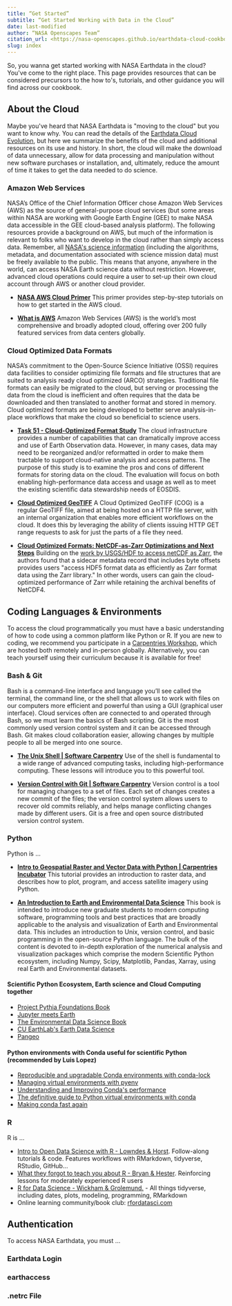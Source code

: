 ```yaml
---
title: “Get Started”
subtitle: “Get Started Working with Data in the Cloud”
date: last-modified
author: “NASA Openscapes Team”
citation_url: <https://nasa-openscapes.github.io/earthdata-cloud-cookbook/get-started>
slug: index
---
```


So, you wanna get started working with NASA Earthdata in the cloud? You've come to the right place. This page provides resources that can be considered precursors to the how to's, tutorials, and other guidance you will find across our cookbook.

## About the Cloud

Maybe you've heard that NASA Earthdata is "moving to the cloud" but you want to know why. You can read the details of the [Earthdata Cloud Evolution](https://www.earthdata.nasa.gov/eosdis/cloud-evolution), but here we summarize the benefits of the cloud and additional resources on its use and history. In short, the cloud will make the download of data unnecessary, allow for data processing and manipulation without new software purchases or installation, and, ultimately, reduce the amount of time it takes to get the data needed to do science.

### Amazon Web Services

NASA’s Office of the Chief Information Officer chose Amazon Web Services (AWS) as the source of general-purpose cloud services (but some areas within NASA are working with Google Earth Engine (GEE) to make NASA data accessible in the GEE cloud-based analysis platform). The following resources provide a background on AWS, but much of the information is relevant to folks who want to develop in the cloud rather than simply access data. Remember, all [NASA's science information](https://science.nasa.gov/researchers/science-data/science-information-policy) (including the algorithms, metadata, and documentation associated with science mission data) must be freely available to the public. This means that anyone, anywhere in the world, can access NASA Earth science data without restriction. However, advanced cloud operations could require a user to set-up their own cloud account through AWS or another cloud provider.

* [**NASA AWS Cloud Primer**](https://earthdata.nasa.gov/learn/user-resources/webinars-and-tutorials/cloud-primer) This primer provides step-by-step tutorials on how to get started in the AWS cloud.  

* [**What is AWS**](https://aws.amazon.com/what-is-aws/) Amazon Web Services (AWS) is the world’s most comprehensive and broadly adopted cloud, offering over 200 fully featured services from data centers globally.  

### Cloud Optimized Data Formats

NASA’s commitment to the Open-Source Science Initiative (OSSI) requires data facilities to consider optimizing file formats and file structures that are suited to analysis ready cloud optimized (ARCO) strategies. Traditional file formats can easily be migrated to the cloud, but serving or processing the data from the cloud is inefficient and often requires that the data be downloaded and then translated to another format and stored in memory. Cloud optimized formats are being developed to better serve analysis-in-place workflows that make the cloud so beneficial to science users.  

* [**Task 51 - Cloud-Optimized Format Study**](https://ntrs.nasa.gov/citations/20200001178) The cloud infrastructure provides a number of capabilities that can dramatically improve access and use of Earth Observation data. However, in many cases, data may need to be reorganized and/or reformatted in order to make them tractable to support cloud-native analysis and access patterns. The purpose of this study is to examine the pros and cons of different formats for storing data on the cloud. The evaluation will focus on both enabling high-performance data access and usage as well as to meet the existing scientific data stewardship needs of EOSDIS.

* [**Cloud Optimized GeoTIFF**](https://www.cogeo.org/) A Cloud Optimized GeoTIFF (COG) is a regular GeoTIFF file, aimed at being hosted on a HTTP file server, with an internal organization that enables more efficient workflows on the cloud. It does this by leveraging the ability of clients issuing ​HTTP GET range requests to ask for just the parts of a file they need.

* [**Cloud Optimized Formats: NetCDF-as-Zarr Optimizations and Next Steps**](https://www.element84.com/blog/cloud-optimized-formats-netcdf-as-zarr-optimizations-and-next-steps) Building on the [work by USGS/HDF to access netCDF as Zarr]((<https://medium.com/pangeo/cloud-performant-reading-of-netcdf4-hdf5-data-using-the-zarr-library-1a95c5c92314>)), the authors found that a sidecar metadata record that includes byte offsets provides users "access HDF5 format data as efficiently as Zarr format data using the Zarr library." In other words, users can gain the cloud-optimized performance of Zarr while retaining the archival benefits of NetCDF4.

## Coding Languages & Environments

To access the cloud programmatically you must have a basic understanding of how to code using a common platform like Python or R. If you are new to coding, we recommend you participate in a [Carpentries Workshop](https://carpentries.org/workshops/), which are hosted both remotely and in-person globally. Alternatively, you can teach yourself using their curriculum because it is available for free!

### Bash & Git

Bash is a command-line interface and language you’ll see called the terminal, the command line, or the shell that allows us to work with files on our computers more efficient and powerful than using a GUI (graphical user interface). Cloud services often are connected to and operated through Bash, so we must learn the basics of Bash scripting. Git is the most commonly used version control system and it can be accessed through Bash. Git makes cloud collaboration easier, allowing changes by multiple people to all be merged into one source.  

* [**The Unix Shell | Software Carpentry**](https://swcarpentry.github.io/shell-novice/) Use of the shell is fundamental to a wide range of advanced computing tasks, including high-performance computing. These lessons will introduce you to this powerful tool.  

* [**Version Control with Git | Software Carpentry**](https://swcarpentry.github.io/git-novice/) Version control is a tool for managing changes to a set of files. Each set of changes creates a new commit of the files; the version control system allows users to recover old commits reliably, and helps manage conflicting changes made by different users. Git is a free and open source distributed version control system.  

### Python

Python is ...

* [**Intro to Geospatial Raster and Vector Data with Python | Carpentries Incubator**](https://carpentries-incubator.github.io/geospatial-python/) This tutorial provides an introduction to raster data, and describes how to plot, program, and access satellite imagery using Python.

* [**An Introduction to Earth and Environmental Data Science**](https://earth-env-data-science.github.io/intro.html) This book is intended to introduce new graduate students to modern computing software, programming tools and best practices that are broadly applicable to the analysis and visualization of Earth and Environmental data. This includes an introduction to Unix, version control, and basic programming in the open-source Python language. The bulk of the content is devoted to in-depth exploration of the numerical analysis and visualization packages which comprise the modern Scientific Python ecosystem, including Numpy, Scipy, Matplotlib, Pandas, Xarray, using real Earth and Environmental datasets.

#### Scientific Python Ecosystem, Earth science and Cloud Computing together

* [Project Pythia Foundations Book](https://foundations.projectpythia.org/landing-page.html)
* [Jupyter meets Earth](https://jupytearth.org/)
* [The Environmental Data Science Book](https://the-environmental-ds-book.netlify.app/welcome.html)
* [CU EarthLab's Earth Data Science](https://www.earthdatascience.org/)
* [Pangeo](https://pangeo.io/)

#### Python environments with Conda useful for scientific Python (recommended by Luis Lopez)

* [Reproducible and upgradable Conda environments with conda-lock](https://pythonspeed.com/articles/conda-dependency-management/)
* [Managing virtual environments with pyenv](https://towardsdatascience.com/managing-virtual-environment-with-pyenv-ae6f3fb835f8)
* [Understanding and Improving Conda's performance](https://www.anaconda.com/blog/understanding-and-improving-condas-performance)
* [The definitive guide to Python virtual environments with conda](https://whiteboxml.com/blog/the-definitive-guide-to-python-virtual-environments-with-conda)
* [Making conda fast again](https://wolfv.medium.com/making-conda-fast-again-4da4debfb3b7)
<!---TODO  
https://fabienmaussion.info/scientific_programming/welcome.html  
review Tiffany Timbers eg https://ubc-mds.github.io/DSCI_524_collab-sw-dev/README.html  
https://gridsst-hackathon.github.io/gridsst/jupyter.html  
https://learning.nceas.ucsb.edu/2023-03-arctic/#about  
--->
### R

R is ...

* [Intro to Open Data Science with R - Lowndes & Horst](https://rstudio-conf-2020.github.io/r-for-excel/). Follow-along tutorials & code. Features workflows with RMarkdown, tidyverse, RStudio, GitHub...
* [What they forgot to teach you about R - Bryan & Hester](https://rstats.wtf/). Reinforcing lessons for moderately experienced R users
* [R for Data Science - Wickham & Grolemund.](https://r4ds.had.co.nz/) - All things tidyverse, including dates, plots, modeling, programming, RMarkdown
* Online learning community/book club: [rfordatasci.com](https://www.rfordatasci.com/)

## Authentication

To access NASA Earthdata, you must ...

### Earthdata Login

### earthaccess

### .netrc File
